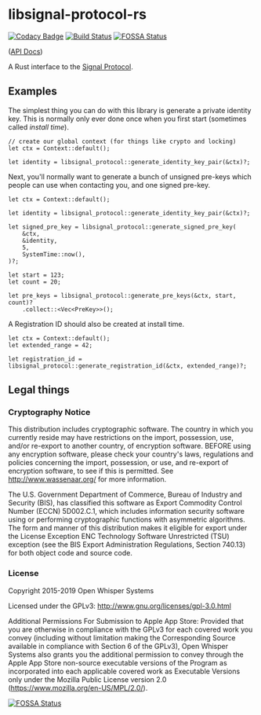 # libsignal-protocol-rs

[![Codacy Badge](https://api.codacy.com/project/badge/Grade/82a990f6d0b441038ff00c11a685b876)](https://app.codacy.com/app/shekohex/libsignal-protocol-rs?utm_source=github.com&utm_medium=referral&utm_content=Michael-F-Bryan/libsignal-protocol-rs&utm_campaign=Badge_Grade_Settings)
[![Build Status](https://travis-ci.com/Michael-F-Bryan/libsignal-protocol-rs.svg?branch=master)](https://travis-ci.com/Michael-F-Bryan/libsignal-protocol-rs)
[![FOSSA Status](https://app.fossa.io/api/projects/git%2Bgithub.com%2FMichael-F-Bryan%2Flibsignal-protocol-rs.svg?type=shield)](https://app.fossa.io/projects/git%2Bgithub.com%2FMichael-F-Bryan%2Flibsignal-protocol-rs?ref=badge_shield)

([API Docs])

A Rust interface to the [Signal Protocol][upstream].

## Examples

The simplest thing you can do with this library is generate a private identity
key. This is normally only ever done once when you first start (sometimes called
*install time*).

```rust,skt-main
// create our global context (for things like crypto and locking)
let ctx = Context::default();

let identity = libsignal_protocol::generate_identity_key_pair(&ctx)?;
```

Next, you'll normally want to generate a bunch of unsigned pre-keys which 
people can use when contacting you, and one signed pre-key.

```rust,skt-main
let ctx = Context::default();

let identity = libsignal_protocol::generate_identity_key_pair(&ctx)?;

let signed_pre_key = libsignal_protocol::generate_signed_pre_key(
    &ctx,
    &identity,
    5,
    SystemTime::now(),
)?;

let start = 123;
let count = 20;

let pre_keys = libsignal_protocol::generate_pre_keys(&ctx, start, count)?
    .collect::<Vec<PreKey>>();
```

A Registration ID should also be created at install time.

```rust,skt-main
let ctx = Context::default();
let extended_range = 42;

let registration_id = libsignal_protocol::generate_registration_id(&ctx, extended_range)?;
```

## Legal things

### Cryptography Notice

This distribution includes cryptographic software. The country in which you
currently reside may have restrictions on the import, possession, use, and/or
re-export to another country, of encryption software. BEFORE using any
encryption software, please check your country's laws, regulations and
policies concerning the import, possession, or use, and re-export of
encryption software, to see if this is permitted. See
<http://www.wassenaar.org/> for more information.

The U.S. Government Department of Commerce, Bureau of Industry and Security
(BIS), has classified this software as Export Commodity Control Number (ECCN)
5D002.C.1, which includes information security software using or performing
cryptographic functions with asymmetric algorithms. The form and manner of
this distribution makes it eligible for export under the License Exception
ENC Technology Software Unrestricted (TSU) exception (see the BIS Export
Administration Regulations, Section 740.13) for both object code and source
code.

### License

Copyright 2015-2019 Open Whisper Systems

Licensed under the GPLv3: http://www.gnu.org/licenses/gpl-3.0.html

Additional Permissions For Submission to Apple App Store: Provided that you
are otherwise in compliance with the GPLv3 for each covered work you convey
(including without limitation making the Corresponding Source available in
compliance with Section 6 of the GPLv3), Open Whisper Systems also grants you
the additional permission to convey through the Apple App Store non-source
executable versions of the Program as incorporated into each applicable
covered work as Executable Versions only under the Mozilla Public License
version 2.0 (https://www.mozilla.org/en-US/MPL/2.0/).

[![FOSSA Status](https://app.fossa.io/api/projects/git%2Bgithub.com%2FMichael-F-Bryan%2Flibsignal-protocol-rs.svg?type=large)](https://app.fossa.io/projects/git%2Bgithub.com%2FMichael-F-Bryan%2Flibsignal-protocol-rs?ref=badge_large)

[API Docs]: https://michael-f-bryan.github.io/libsignal-protocol-rs
[upstream]: https://github.com/signalapp/libsignal-protocol-c